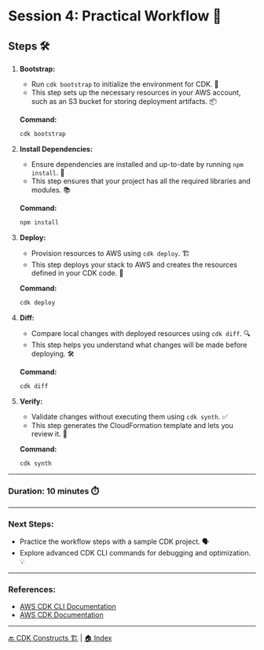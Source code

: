 # Session 4: Practical Workflow 🔄

## **Steps** 🛠️

1. **Bootstrap:**
   - Run `cdk bootstrap` to initialize the environment for CDK. 🚀
   - This step sets up the necessary resources in your AWS account, such as an S3 bucket for storing deployment artifacts. 📦

   **Command:**

   ```bash
   cdk bootstrap
   ```

2. **Install Dependencies:**
   - Ensure dependencies are installed and up-to-date by running `npm install`. 🔄
   - This step ensures that your project has all the required libraries and modules. 📚

   **Command:**

   ```bash
   npm install
   ```

3. **Deploy:**
   - Provision resources to AWS using `cdk deploy`. 🏗️
   - This step deploys your stack to AWS and creates the resources defined in your CDK code. 🌟

   **Command:**

   ```bash
   cdk deploy
   ```

4. **Diff:**
   - Compare local changes with deployed resources using `cdk diff`. 🔍
   - This step helps you understand what changes will be made before deploying. 🛠️

   **Command:**

   ```bash
   cdk diff
   ```

5. **Verify:**
   - Validate changes without executing them using `cdk synth`. ✅
   - This step generates the CloudFormation template and lets you review it. 📜

   **Command:**

   ```bash
   cdk synth
   ```

---

### **Duration:** 10 minutes ⏱️

---

### **Next Steps:**

- Practice the workflow steps with a sample CDK project. 🗣️
- Explore advanced CDK CLI commands for debugging and optimization. 💡

---

### **References:**

- [AWS CDK CLI Documentation](https://docs.aws.amazon.com/cdk/latest/guide/cli.html)
- [AWS CDK Documentation](https://docs.aws.amazon.com/cdk/latest/guide/home.html)

---

[🔙 CDK Constructs 🏗️](./03-cdk-constructs.md) | [🏠 Index](../README.md)
